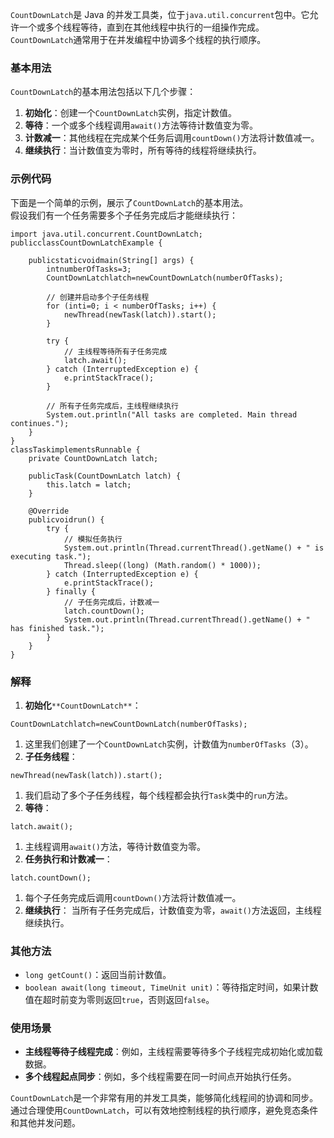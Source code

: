 `CountDownLatch`是 Java 的并发工具类，位于`java.util.concurrent`包中。它允许一个或多个线程等待，直到在其他线程中执行的一组操作完成。`CountDownLatch`通常用于在并发编程中协调多个线程的执行顺序。
### 基本用法
`CountDownLatch`的基本用法包括以下几个步骤：

1. **初始化**：创建一个`CountDownLatch`实例，指定计数值。
2. **等待**：一个或多个线程调用`await()`方法等待计数值变为零。
3. **计数减一**：其他线程在完成某个任务后调用`countDown()`方法将计数值减一。
4. **继续执行**：当计数值变为零时，所有等待的线程将继续执行。
### 示例代码
下面是一个简单的示例，展示了`CountDownLatch`的基本用法。<br />假设我们有一个任务需要多个子任务完成后才能继续执行：
```
import java.util.concurrent.CountDownLatch;
publicclassCountDownLatchExample {

    publicstaticvoidmain(String[] args) {
        intnumberOfTasks=3;
        CountDownLatchlatch=newCountDownLatch(numberOfTasks);

        // 创建并启动多个子任务线程
        for (inti=0; i < numberOfTasks; i++) {
            newThread(newTask(latch)).start();
        }

        try {
            // 主线程等待所有子任务完成
            latch.await();
        } catch (InterruptedException e) {
            e.printStackTrace();
        }

        // 所有子任务完成后，主线程继续执行
        System.out.println("All tasks are completed. Main thread continues.");
    }
}
classTaskimplementsRunnable {
    private CountDownLatch latch;

    publicTask(CountDownLatch latch) {
        this.latch = latch;
    }

    @Override
    publicvoidrun() {
        try {
            // 模拟任务执行
            System.out.println(Thread.currentThread().getName() + " is executing task.");
            Thread.sleep((long) (Math.random() * 1000));
        } catch (InterruptedException e) {
            e.printStackTrace();
        } finally {
            // 子任务完成后，计数减一
            latch.countDown();
            System.out.println(Thread.currentThread().getName() + " has finished task.");
        }
    }
}
```
### 解释

1. **初始化**`**CountDownLatch**`：
```
CountDownLatchlatch=newCountDownLatch(numberOfTasks);
```

1. 这里我们创建了一个`CountDownLatch`实例，计数值为`numberOfTasks`（3）。
2. **子任务线程**：
```
newThread(newTask(latch)).start();
```

1. 我们启动了多个子任务线程，每个线程都会执行`Task`类中的`run`方法。
2. **等待**：
```
latch.await();
```

1. 主线程调用`await()`方法，等待计数值变为零。
2. **任务执行和计数减一**：
```
latch.countDown();
```

1. 每个子任务完成后调用`countDown()`方法将计数值减一。
2. **继续执行**： 当所有子任务完成后，计数值变为零，`await()`方法返回，主线程继续执行。
### 其他方法

- `long getCount()`：返回当前计数值。
- `boolean await(long timeout, TimeUnit unit)`：等待指定时间，如果计数值在超时前变为零则返回`true`，否则返回`false`。
### 使用场景

- **主线程等待子线程完成**：例如，主线程需要等待多个子线程完成初始化或加载数据。
- **多个线程起点同步**：例如，多个线程需要在同一时间点开始执行任务。

`CountDownLatch`是一个非常有用的并发工具类，能够简化线程间的协调和同步。通过合理使用`CountDownLatch`，可以有效地控制线程的执行顺序，避免竞态条件和其他并发问题。
